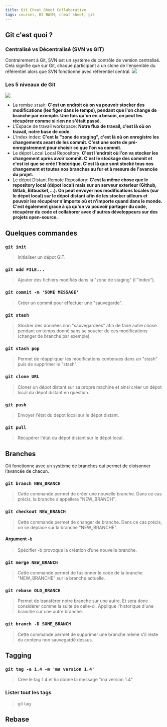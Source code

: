 ```yaml
---
title: Git Cheat Sheet Collaborative
tags: courses, B3 BWSM, cheat sheet, git
---
```


## Git c'est quoi ?

### Centralisé vs Décentralisé (SVN vs GIT)

Contrairement à Git, SVN est un système de contrôle de version centralisé. Cela signifie que sur Git, chaque participant a un clone de l'ensemble du référentiel alors que SVN fonctionne avec référentiel central. 
![](https://i.imgur.com/1y5hsmC.jpg)


### Les 5 niveaux de Git

![](https://i.imgur.com/00plXRF.png)

* La remise `stash`: **C'est un endroit où on va pouvoir stocker des modifications (les figer dans le temps), pendant que l'on change de branche par exemple. Une fois qu'on en a besoin, on peut les récupérer comme si rien ne s'était passé.**
* L’Espace de travail workspace: **Notre flux de travail, c'est là où on travail, notre base de code.**
* L’Index index: **C'est la "zone de staging", c'est là où on enregistre les changements avant de les commit. C'est une sorte de pré-enregistrement pour choisir ce que l'on va commit.**
* Le dépot Local Local Repository: **C'est l'endroit où l'on va stocker les changement après avoir commit. C'est le stockage des commit et c'est ici que se créé l'historique. C'est là que sont stocké tous nos changement et toutes nos branches au fur et à mesure de l'avancée du projet.**
* Le dépot Distant Remote Repository: **C'est la même chose que le repository local (dépot local) mais sur un serveur exterieur (Github, Gitlab, Bitbucket,...). On peut envoyer nos modifications locales (sur le dépot local) sur le dépot distant afin de les stocker ailleurs et pouvoir les récupérer n'importe où et n'importe quand dans le monde. C'est également grace à ça qu'on va pouvoir partager du code, récupérer du code et collaborer avec d'autres développeurs sur des projets open-source.**


## Quelques commandes

### `git init`
> Initialiser un dépot GIT.

### `git add FILE...`
> Ajouter des fichiers modifiés dans la "zone de staging" (l'"index").

### `git commit -m 'SOME MESSAGE'`

> Créer un commit pour effectuer une "sauvegarde".

### `git stash`
> Stocker des données non "sauvegardées" afin de faire autre chose pendant un temps donné sans se soucier de ces modifications (changer de branche par exemple).

### `git stash pop`
> Permet de réappliquer les modifications contenues dans un "stash" puis de supprimer le "stash".

### `git clone URL`
> Cloner un dépot distant sur sa propre machine et ainsi créer un dépot local du dépot distant en question.

### `git push`
> Envoyer l'état du dépot local sur le dépot distant.

### `git pull` 
> Récupérer l'état du dépot distant sur le dépot local.

## Branches
Git fonctionne avec un système de branches qui permet de cloisonner l’avancée de chacun.

### `git branch NEW_BRANCH` 
> Cette commande permet de créer une nouvelle branche. Dans ce cas précis, la branche s'appellera "NEW_BRANCH".

### `git checkout NEW_BRANCH`
> Cette commande permet de changer de branche. Dans ce cas précis, on se déplace sur la branche "NEW_BRANCHE".

#### Argument `-b`
> Spécifier -b provoque la création d’une nouvelle branche.

### `git merge NEW_BRANCH`
> Cette commande permet de fusionner le code de la branche "NEW_BRANCHE" sur la branche actuelle. 

### `git rebase OLD_BRANCH`
> Permet de transférer notre branche sur une autre. Et sera donc considérer comme la suite de celle-ci.
> Applique l'historique d'une branche sur une autre branche.

### `git branch -D SOME_BRANCH`
> Cette commande permet de supprimer une branche même s'il reste du contenu non sauvegardé dessus.

## Tagging

### `git tag -a 1.4 -m 'ma version 1.4'`
> Crée le tag 1.4 et lui donne la message "ma version 1.4"

### Lister tout les tags
> git tag

## Rebase
